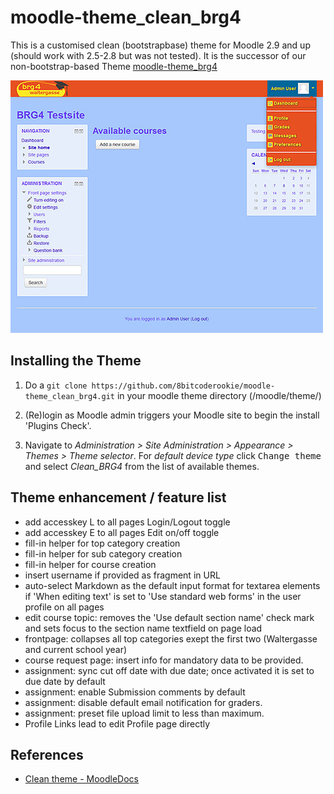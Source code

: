 # moodle-theme_clean_brg4

This is a customised clean (bootstrapbase) theme for Moodle 2.9 and up (should work with 2.5-2.8 but was not tested). It is the successor of our non-bootstrap-based Theme [moodle-theme_brg4](https://github.com/8bitcoderookie/moodle-theme_brg4)

![Theme Preview Screen](pix/screenshot.jpg)

## Installing the Theme

1. Do a `git clone https://github.com/8bitcoderookie/moodle-theme_clean_brg4.git` in your moodle theme directory (/moodle/theme/)

2. (Re)login as Moodle admin triggers your Moodle site to begin the install 'Plugins Check'.

3. Navigate to _Administration > Site Administration > Appearance > Themes > Theme selector_. For _default device type_ click <kbd>Change theme</kbd> and select *Clean_BRG4* from the list of available themes.

## Theme enhancement / feature list

- add accesskey L to all pages Login/Logout toggle
- add accesskey E to all pages Edit on/off toggle
- fill-in helper for top category creation
- fill-in helper for sub category creation
- fill-in helper for course creation
- insert username if provided as fragment in URL
- auto-select Markdown as the default input format for textarea elements if 'When editing text' is set to 'Use standard web forms' in the user profile on all pages
- edit course topic: removes the 'Use default section name' check mark and sets focus to the section name textfield on page load
- frontpage: collapses all top categories exept the first two (Waltergasse and current school year)
- course request page: insert info for mandatory data to be provided.
- assignment: sync cut off date with due date; once activated it is set to due date by default
- assignment: enable Submission comments by default
- assignment: disable default email notification for graders.
- assignment: preset file upload limit to less than maximum.
- Profile Links lead to edit Profile page directly

## References

- [Clean theme - MoodleDocs](http://docs.moodle.org/dev/Clean_theme)
